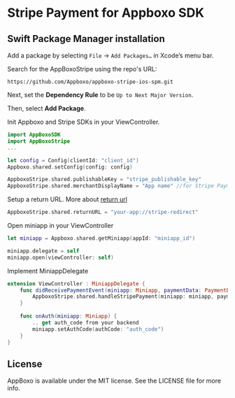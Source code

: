 # Stripe Payment for Appboxo SDK

## Swift Package Manager installation

Add a package by selecting `File` → `Add Packages…` in Xcode’s menu bar.

Search for the AppBoxoStripe using the repo's URL:
    
    https://github.com/Appboxo/appboxo-stripe-ios-spm.git


Next, set the **Dependency Rule** to be `Up to Next Major Version`.

Then, select **Add Package**.
  

Init Appboxo and Stripe SDKs in your ViewController.

```swift
import AppBoxoSDK
import AppBoxoStripe
...

let config = Config(clientId: "client_id")
Appboxo.shared.setConfig(config: config)

AppboxoStripe.shared.publishableKey = "stripe_publishable_key"
AppboxoStripe.shared.merchantDisplayName = "App name" //for Stripe PaymentSheet
```

Setup a return URL. More about [return url](https://docs.stripe.com/payments/accept-a-payment?platform=ios#ios-set-up-return-url)

```swift
AppboxoStripe.shared.returnURL = "your-app://stripe-redirect"
```

Open miniapp in your ViewController

```swift
let miniapp = Appboxo.shared.getMiniapp(appId: "miniapp_id")

miniapp.delegate = self
miniapp.open(viewController: self)
```

Implement MiniappDelegate

```swift
extension ViewController : MiniappDelegate {
    func didReceivePaymentEvent(miniapp: Miniapp, paymentData: PaymentData) {
        AppboxoStripe.shared.handleStripePayment(miniapp: miniapp, paymentData: paymentData)
    }
    
    func onAuth(miniapp: Miniapp) {
        .. get auth_code from your backend
        miniapp.setAuthCode(authCode: "auth_code")
    }
}
```

## License

AppBoxo is available under the MIT license. See the LICENSE file for more info.

